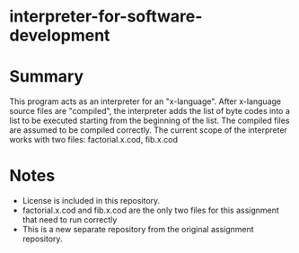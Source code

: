 # interpreter-for-software-development

# Summary
This program acts as an interpreter for an "x-language". After x-language source files are "compiled", the interpreter adds the list of byte codes into a list to be executed starting from the beginning of the list. The compiled files are assumed to be compiled correctly. The current scope of the interpreter works with two files: factorial.x.cod, fib.x.cod

# Notes
* License is included in this repository.
* factorial.x.cod and fib.x.cod are the only two files for this assignment that need to run correctly
* This is a new separate repository from the original assignment repository.
